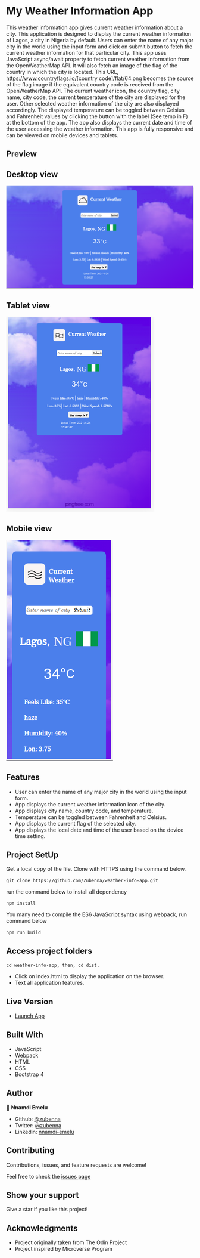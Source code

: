# My Weather Information App

This weather information app gives current weather information about a city. This application is designed to display the current weather information of Lagos, a city in Nigeria by default. Users can enter the name of any major city in the world using the input form and click on submit button to fetch the current weather information for that particular city. This app uses JavaScript async/await property to fetch current weather information from the OpenWeatherMap API. It will also fetch an image of the flag of the country in which the city is located. This URL, https://www.countryflags.io/[country code]/flat/64.png becomes the source of the flag image if the equivalent country code is received from the OpenWeatherMap API. The current weather icon, the country flag, city name, city code, the current temperature of the city are displayed for the user. Other selected weather information of the city are also displayed accordingly. The displayed temperature can be toggled between Celsius and Fahrenheit values by clicking the button with the label (See temp in F) at the bottom of the app. The app also displays the current date and time of the user accessing the weather information. This app is fully responsive and can be viewed on mobile devices and tablets.

## Preview

## Desktop view

![image](images/desktop-view.png)

## Tablet view

![image](images/Tablet-view-1.png)

## Mobile view

![image](images/Mobile-view-1.png)

## Features

- User can enter the name of any major city in the world using the input form.
- App displays the current weather information icon of the city.
- App displays city name, country code, and temperature.
- Temperature can be toggled between Fahrenheit and Celsius.
- App displays the current flag of the selected city.
- App displays the local date and time of the user based on the device time setting.

## Project SetUp

Get a local copy of the file. Clone with HTTPS using the command below.

```
git clone https://github.com/Zubenna/weather-info-app.git
```

run the command below to install all dependency

```
npm install
```

You many need to compile the ES6 JavaScript syntax using webpack, run command below

```
npm run build
```

## Access project folders

```
cd weather-info-app, then, cd dist.
```

- Click on index.html to display the application on the browser.
- Text all application features.

## Live Version

- [Launch App](https://zubenna.github.io/weather-info-app/)

## Built With

- JavaScript
- Webpack
- HTML
- CSS
- Bootstrap 4

## Author

👤 **Nnamdi Emelu**

- Github: [@zubenna](https://github.com/zubenna)
- Twitter: [@zubenna](https://twitter.com/zubenna)
- Linkedin: [nnamdi-emelu](https://www.linkedin.com/in/nnamdi-emelu/)

## Contributing

Contributions, issues, and feature requests are welcome!

Feel free to check the [issues page](https://github.com/Zubenna/weather-info-app/issues)

## Show your support

Give a star if you like this project!

## Acknowledgments

- Project originally taken from The Odin Project
- Project inspired by Microverse Program
